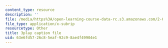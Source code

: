 ```yaml
---
content_type: resource
description: ''
file: /media/https%3A/open-learning-course-data-rc.s3.amazonaws.com/2-003sc-engineering-dynamics-fall-2011/63e6fd5726c85eaf92c98ae4f49904e1_GUvoVvXwoOQ.vtt
file_type: application/x-subrip
resourcetype: Other
title: 3play caption file
uid: 63e6fd57-26c8-5eaf-92c9-8ae4f49904e1
---
```

